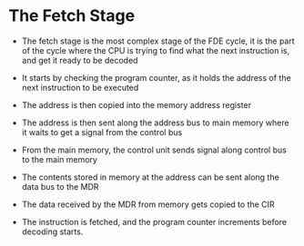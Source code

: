 # The Fetch Stage

- The fetch stage is the most complex stage of the FDE cycle, it is the part of the cycle where the CPU is trying to find what the next instruction is, and get it ready to be decoded

- It starts by checking the program counter, as it holds the address of the next instruction to be executed
- The address is then copied into the memory address register
- The address is then sent along the address bus to main memory where it waits to get a signal from the control bus
- From the main memory, the control unit sends signal along control bus to the main memory
- The contents stored in memory at the address can be sent along the data bus to the MDR
- The data received by the MDR from memory gets copied to the CIR
- The instruction is fetched, and the program counter increments before decoding starts.